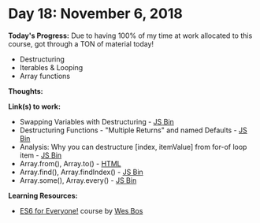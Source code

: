 # Day 18: November 6, 2018

**Today's Progress:** Due to having 100% of my time at work allocated to this course, got through a TON of material today!
* Destructuring
* Iterables & Looping
* Array functions

**Thoughts:** 

**Link(s) to work:**
* Swapping Variables with Destructuring - [JS Bin](https://jsbin.com/wosogaqegu/edit?js,console)
* Destructuring Functions - "Multiple Returns" and named Defaults - [JS Bin](https://jsbin.com/jacevatoqa/edit?js,console)
* Analysis: Why you can destructure [index, itemValue] from for-of loop item - [JS Bin](https://jsbin.com/revusoruru/edit?js,console)
* Array.from(), Array.to() - [HTML](https://github.com/mccoyrjm/100-days-of-code/blob/master/log-work-files/day-018-array-from-to.html)
* Array.find(), Array.findIndex() - [JS Bin](https://jsbin.com/siferigipa/edit?js,console)
* Array.some(), Array.every() - [JS Bin](https://jsbin.com/hicoxaqofo/edit?js,console)

**Learning Resources:**
* [ES6 for Everyone!](https://es6.io/) course by [Wes Bos](https://wesbos.com/)
